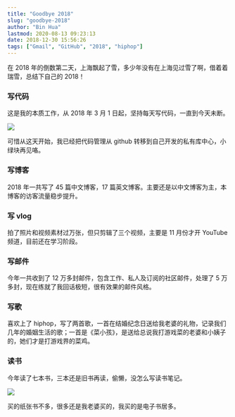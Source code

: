 ```yaml
---
title: "Goodbye 2018"
slug: "goodbye-2018"
author: "Bin Hua"
lastmod: 2020-08-13 09:23:13
date: 2018-12-30 15:56:26
tags: ["Gmail", "GitHub", "2018", "hiphop"]
---
```


在 2018 年的倒数第二天，上海飘起了雪，多少年没有在上海见过雪了啊，借着着瑞雪，总结下自己的 2018！

### 写代码

这是我的本质工作，从 2018 年 3 月 1 日起，坚持每天写代码，一直到今天未断。

![](/imgs/goodbye-2018-01.jpg)

可惜从这天开始，我已经把代码管理从 github 转移到自己开发的私有库中心，小绿块再见咯。

### 写博客

2018 年一共写了 45 篇中文博客，17 篇英文博客。主要还是以中文博客为主，本博客的访客流量稳步提升。

### 写 vlog

拍了照片和视频素材过万张，但只剪辑了三个视频，主要是 11 月份才开 YouTube 频道，目前还在学习阶段。

### 写邮件

今年一共收到了 12 万多封邮件，包含工作、私人及订阅的社区邮件，处理了 5 万多封，现在练就了我回话极短，很有效果的邮件风格。

### 写歌

喜欢上了 hiphop，写了两首歌，一首在结婚纪念日送给我老婆的礼物，记录我们几年的婚姻生活的歌；一首是《菜小孩》，是送给总说我打游戏菜的老婆和小姨子的，她们才是打游戏界的菜鸡。

### 读书

今年读了七本书，三本还是旧书再读，偷懒，没怎么写读书笔记。

![](/imgs/goodbye-2018-02.jpg)

买的纸张书不多，很多还是我老婆买的，我买的是电子书居多。